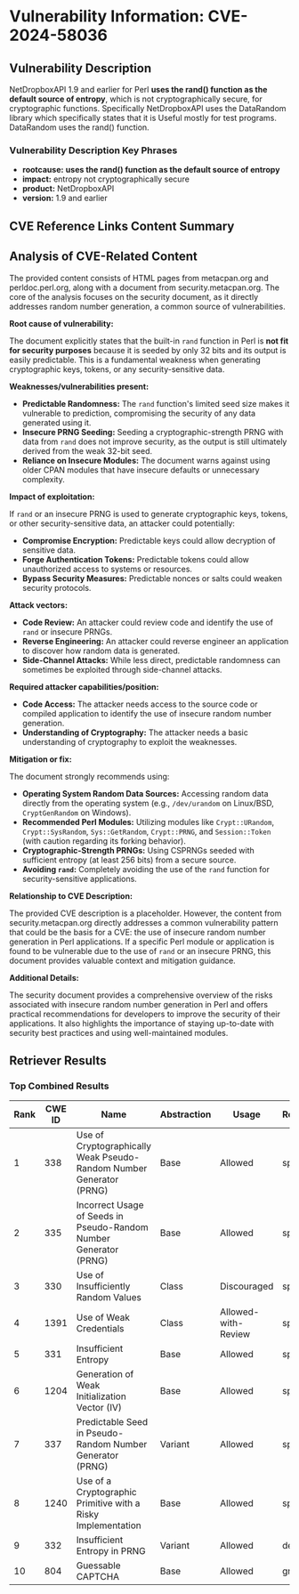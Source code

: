 # Vulnerability Information: CVE-2024-58036

## Vulnerability Description
NetDropboxAPI 1.9 and earlier for Perl **uses the rand() function as the default source of entropy**, which is not cryptographically secure, for cryptographic functions. Specifically NetDropboxAPI uses the DataRandom library which specifically states that it is Useful mostly for test programs. DataRandom uses the rand() function.

### Vulnerability Description Key Phrases
- **rootcause:** **uses the rand() function as the default source of entropy**
- **impact:** entropy not cryptographically secure
- **product:** NetDropboxAPI
- **version:** 1.9 and earlier

## CVE Reference Links Content Summary
## Analysis of CVE-Related Content

The provided content consists of HTML pages from metacpan.org and perldoc.perl.org, along with a document from security.metacpan.org.  The core of the analysis focuses on the security document, as it directly addresses random number generation, a common source of vulnerabilities.

**Root cause of vulnerability:**

The document explicitly states that the built-in `rand` function in Perl is **not fit for security purposes** because it is seeded by only 32 bits and its output is easily predictable.  This is a fundamental weakness when generating cryptographic keys, tokens, or any security-sensitive data.

**Weaknesses/vulnerabilities present:**

*   **Predictable Randomness:** The `rand` function's limited seed size makes it vulnerable to prediction, compromising the security of any data generated using it.
*   **Insecure PRNG Seeding:**  Seeding a cryptographic-strength PRNG with data from `rand` does not improve security, as the output is still ultimately derived from the weak 32-bit seed.
*   **Reliance on Insecure Modules:**  The document warns against using older CPAN modules that have insecure defaults or unnecessary complexity.

**Impact of exploitation:**

If `rand` or an insecure PRNG is used to generate cryptographic keys, tokens, or other security-sensitive data, an attacker could potentially:

*   **Compromise Encryption:** Predictable keys could allow decryption of sensitive data.
*   **Forge Authentication Tokens:** Predictable tokens could allow unauthorized access to systems or resources.
*   **Bypass Security Measures:** Predictable nonces or salts could weaken security protocols.

**Attack vectors:**

*   **Code Review:** An attacker could review code and identify the use of `rand` or insecure PRNGs.
*   **Reverse Engineering:** An attacker could reverse engineer an application to discover how random data is generated.
*   **Side-Channel Attacks:**  While less direct, predictable randomness can sometimes be exploited through side-channel attacks.

**Required attacker capabilities/position:**

*   **Code Access:**  The attacker needs access to the source code or compiled application to identify the use of insecure random number generation.
*   **Understanding of Cryptography:**  The attacker needs a basic understanding of cryptography to exploit the weaknesses.

**Mitigation or fix:**

The document strongly recommends using:

*   **Operating System Random Data Sources:** Accessing random data directly from the operating system (e.g., `/dev/urandom` on Linux/BSD, `CryptGenRandom` on Windows).
*   **Recommended Perl Modules:** Utilizing modules like `Crypt::URandom`, `Crypt::SysRandom`, `Sys::GetRandom`, `Crypt::PRNG`, and `Session::Token` (with caution regarding its forking behavior).
*   **Cryptographic-Strength PRNGs:**  Using CSPRNGs seeded with sufficient entropy (at least 256 bits) from a secure source.
*   **Avoiding `rand`:**  Completely avoiding the use of the `rand` function for security-sensitive applications.



**Relationship to CVE Description:**

The provided CVE description is a placeholder. However, the content from security.metacpan.org directly addresses a common vulnerability pattern that could be the basis for a CVE: the use of insecure random number generation in Perl applications.  If a specific Perl module or application is found to be vulnerable due to the use of `rand` or an insecure PRNG, this document provides valuable context and mitigation guidance.

**Additional Details:**

The security document provides a comprehensive overview of the risks associated with insecure random number generation in Perl and offers practical recommendations for developers to improve the security of their applications. It also highlights the importance of staying up-to-date with security best practices and using well-maintained modules.

## Retriever Results

### Top Combined Results

| Rank | CWE ID | Name | Abstraction | Usage  | Retrievers | Individual Scores |
|------|--------|------|-------------|-------|------------|-------------------|
| 1 | 338 | Use of Cryptographically Weak Pseudo-Random Number Generator (PRNG) | Base | Allowed | sparse | 0.466 |
| 2 | 335 | Incorrect Usage of Seeds in Pseudo-Random Number Generator (PRNG) | Base | Allowed | sparse | 0.380 |
| 3 | 330 | Use of Insufficiently Random Values | Class | Discouraged | sparse | 0.354 |
| 4 | 1391 | Use of Weak Credentials | Class | Allowed-with-Review | sparse | 0.336 |
| 5 | 331 | Insufficient Entropy | Base | Allowed | sparse | 0.321 |
| 6 | 1204 | Generation of Weak Initialization Vector (IV) | Base | Allowed | sparse | 0.320 |
| 7 | 337 | Predictable Seed in Pseudo-Random Number Generator (PRNG) | Variant | Allowed | sparse | 0.315 |
| 8 | 1240 | Use of a Cryptographic Primitive with a Risky Implementation | Base | Allowed | sparse | 0.309 |
| 9 | 332 | Insufficient Entropy in PRNG | Variant | Allowed | dense | 0.482 |
| 10 | 804 | Guessable CAPTCHA | Base | Allowed | graph | 0.002 |


